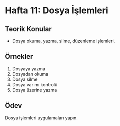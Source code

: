 # Hafta 11: Dosya İşlemleri

## Teorik Konular
- Dosya okuma, yazma, silme, düzenleme işlemleri.

## Örnekler
1. Dosyaya yazma
2. Dosyadan okuma
3. Dosya silme
4. Dosya var mı kontrolü
5. Dosya üzerine yazma

## Ödev
Dosya işlemleri uygulamaları yapın.
